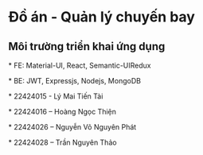 # Đồ án - Quản lý chuyến bay

<h2>Môi trường triển khai ứng dụng</h2>
 <p>* FE: Material-UI, React, Semantic-UIRedux</p>
 <p>* BE: JWT, Expressjs, Nodejs, MongoDB</p>

 <p>* 22424015 - Lý Mai Tiến Tài</p>
 <p>* 22424016 – Hoàng Ngọc Thiện</p>
 <p>* 22424026 – Nguyễn Võ Nguyên Phát</p>
 <p>* 22424028 – Trần Nguyên Thảo</p>

